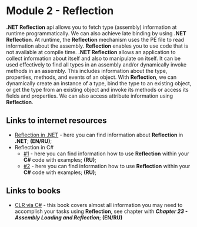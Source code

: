 # Module 2 - Reflection

**.NET Reflection** api allows you to fetch type (assembly) information at runtime programmatically. We can also achieve late binding by using **.NET Reflection**. At runtime, the **Reflection** mechanism uses the PE file to read information about the assembly. **Reflection** enables you to use code that is not available at compile time. **.NET Reflection** allows an application to collect information about itself and also to manipulate on itself. It can be used effectively to find all types in an assembly and/or dynamically invoke methods in an assembly. This includes information about the type, properties, methods, and events of an object. With **Reflection**, we can dynamically create an instance of a type, bind the type to an existing object, or get the type from an existing object and invoke its methods or access its fields and properties. We can also access attribute information using **Reflection**.

## Links to internet resources

* [Reflection in .NET](https://docs.microsoft.com/en-us/dotnet/framework/reflection-and-codedom/reflection) - here you can find information about **Reflection** in **.NET**; **(EN/RU)**;
* Reflection in C#
  * [#1](https://metanit.com/sharp/tutorial/14.1.php) - here you can find information how to use **Reflection** within your **C#** code with examples; **(RU)**;
  * [#2](https://professorweb.ru/my/csharp/assembly/level2/2_3.php) - here you can find information how to use **Reflection** within your **C#** code with examples; **(RU)**;

## Links to books
* [CLR via C#](https://www.amazon.com/CLR-via-4th-Developer-Reference/dp/0735667454) - this book covers almost all information you may need to accomplish your tasks using **Reflection**, see chapter with ***Chapter 23 - Assembly Loading and Reflection***; **(EN/RU)**